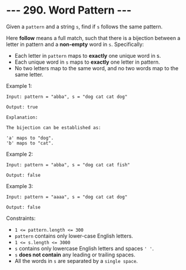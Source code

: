 # --- 290. Word Pattern ---

Given a `pattern` and a string `s`, find if `s` follows the same pattern.

Here **follow** means a full match, such that there is a bijection between a letter in pattern and a **non-empty** word
in `s`. Specifically:
- Each letter in `pattern` maps to **exactly** one unique word in s.
- Each unique word in `s` maps to **exactly** one letter in pattern.
- No two letters map to the same word, and no two words map to the same letter.

Example 1:
```
Input: pattern = "abba", s = "dog cat cat dog"

Output: true

Explanation:

The bijection can be established as:

'a' maps to "dog".
'b' maps to "cat".
```
Example 2:
```
Input: pattern = "abba", s = "dog cat cat fish"

Output: false
```

Example 3:
```
Input: pattern = "aaaa", s = "dog cat cat dog"

Output: false
```


Constraints:

- `1 <= pattern.length <= 300`
- `pattern` contains only lower-case English letters.
- `1 <= s.length <= 3000`
- `s` contains only lowercase English letters and spaces `' '`.
- `s` **does not contain** any leading or trailing spaces.
- All the words in `s` are separated by a `single space`.
